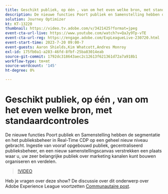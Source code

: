 ```yaml
---
title: Geschikt publiek, op één ​, van om het even welke bron, met standaardcontroles
description: De nieuwe functies Poort publiek en Samenstelling hebben de segmentatie en het publieksbeheer in Real-Time CDP op een geheel nieuw niveau gebracht. Ingestie van vooraf opgebouwd publiek, gecentraliseerd publieksbeheer, en een nieuw samenstellingscanvas verstrekken een plaats waar u, uw zeer belangrijke publiek over marketing kanalen kunt bouwen organiseren en verdelen.
solution: Journey Optimizer
kt: KT-13220
thumbnail: https://video.tv.adobe.com/v/3421425?format=jpeg
event-cta-url-live: https://www.youtube.com/watch?v=QaJy9Tp-vTE
event-cta-url-reg: https://engage.adobe.com/ExpLeagueLive-230720.html
event-start-time: 2023-7-20 09:00-7
event-guests: Aaron Shields,Kim Whatcott,Andres Monroy
exl-id: 175fb0a1-a283-46fd-8fbf-25ba83014eab
source-git-commit: 1792dc318643aec2c12613f621361d72a7a918b1
workflow-type: tm+mt
source-wordcount: '145'
ht-degree: 0%

---
```


# Geschikt publiek, op één &#x200B;, van om het even welke bron, met standaardcontroles

De nieuwe functies Poort publiek en Samenstelling hebben de segmentatie en het publieksbeheer in Real-Time CDP op een geheel nieuw niveau gebracht. Ingestie van vooraf opgebouwd publiek, gecentraliseerd publieksbeheer, en een nieuw samenstellingscanvas verstrekken een plaats waar u, uw zeer belangrijke publiek over marketing kanalen kunt bouwen organiseren en verdelen.

>[!VIDEO](https://video.tv.adobe.com/v/3421425/?quality=12&learn=on)

Heb je vragen over deze show? De discussie over dit onderwerp over Adobe Experience League voortzetten [Communautaire post](https://experienceleaguecommunities.adobe.com/t5/adobe-experience-platform/experience-league-live-post-session-discussion-actionable/m-p/607073#M366).
